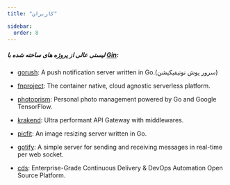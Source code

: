 ```yaml
---
title: "کاربران"

sidebar:
  order: 8
---
```


##### لیستی عالی از پروژه های ساخته شده با [Gin](https://github.com/gin-gonic/gin):

- [gorush](https://github.com/appleboy/gorush): A push notification server written in Go.(سرور پوش نوتیفیکیشن)

- [fnproject](https://github.com/fnproject/fn): The container native, cloud agnostic serverless platform.

- [photoprism](https://github.com/photoprism/photoprism): Personal photo management powered by Go and Google TensorFlow.

- [krakend](https://github.com/devopsfaith/krakend): Ultra performant API Gateway with middlewares.

- [picfit](https://github.com/thoas/picfit): An image resizing server written in Go.

- [gotify](https://github.com/gotify/server): A simple server for sending and receiving messages in real-time per web socket.

- [cds](https://github.com/ovh/cds): Enterprise-Grade Continuous Delivery & DevOps Automation Open Source Platform.
